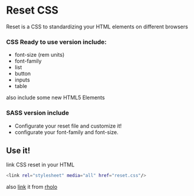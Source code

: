 # Reset CSS

Reset is a CSS to standardizing your HTML elements on different browsers

### CSS Ready to use version include:
  - font-size (rem units)
  - font-family
  - list
  - button
  - inputs
  - table

also include some new HTML5 Elements

### SASS version include
  - Configurate your reset file and customize it!
  - configurate your font-family and font-size.

## Use it!
  link CSS reset in your HTML
```sh
<link rel="stylesheet" media="all" href="reset.css"/>
```
also [link] it from [rholo]


   [link]: <http://cdn.rholo.cl/reset.min.css>
   [rholo]: <http://rholo.cl>
